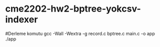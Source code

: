 # cme2202-hw2-bptree-yokcsv-indexer

#Derleme komutu
gcc -Wall -Wextra -g record.c bptree.c main.c -o app
./app
